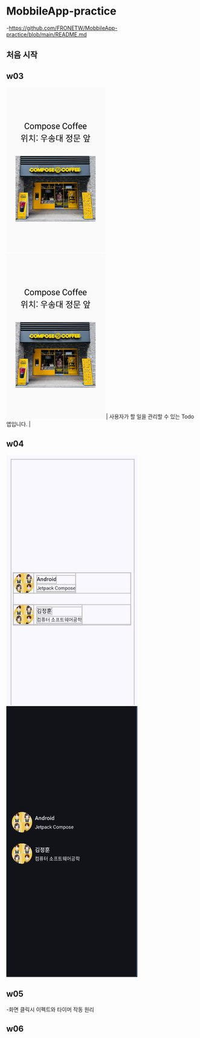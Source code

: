 # MobbileApp-practice
-https://github.com/FRONETW/MobbileApp-practice/blob/main/README.md

## 처음 시작 ##

## w03 ##
![](imges/img/w03.png)
<img src="imges/img/w03.png">| 사용자가 할 일을 관리할 수 있는 Todo 앱입니다. |
## w04 ##
![](imges/img/w04(white).png)
![](imges/img/w04(black).png)
## w05 ##
-화면 클릭시 이펙트와 타이머 작동 원리

## w06 ##
